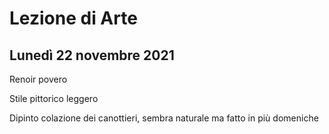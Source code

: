 # Lezione di Arte
## Lunedì 22 novembre 2021

Renoir povero

Stile pittorico leggero


Dipinto colazione dei canottieri, sembra naturale ma fatto in più domeniche
<!--stackedit_data:
eyJoaXN0b3J5IjpbMTc5ODU3MTAwNCwxMjkwNTc1NjUwXX0=
-->